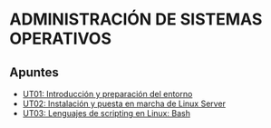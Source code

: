 # ADMINISTRACIÓN DE SISTEMAS OPERATIVOS


<!-- 
## Proyectos

- [Proyecto de la 1ª evaluación](./proyectos/proyecto_ev1.md)
- [Proyecto de la 2ª evaluación](./proyectos/proyecto_ev2.md) 
- 
-->

## Apuntes

- [UT01: Introducción y preparación del entorno](./ut01/index.md)
- [UT02: Instalación y puesta en marcha de Linux Server](./ut02/index.md)
- [UT03: Lenguajes de scripting en Linux: Bash](./ut03/index.md)


<!-- 


- [UT04: Instalación y puesta en marcha de Windows Server](./ut04/index.md)
- [UT05: Servicio de directorio en Windows Server](./ut05/index.md)
- [UT06: Lenguajes de scripting en Windows: Powershell](./ut06/index.md)
- UT07: Integración de sistemas Windows y Linux 
- 
-->